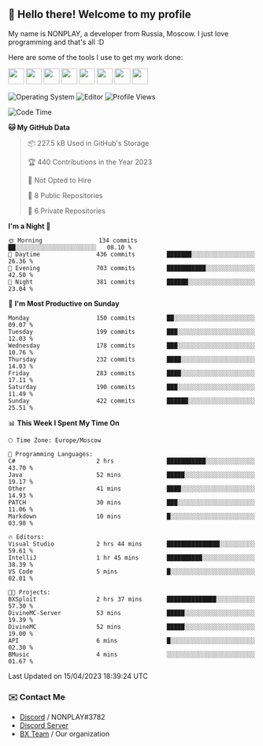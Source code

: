 ## :wave: Hello there! Welcome to my profile

My name is NONPLAY, a developer from Russia, Moscow. I just love programming and that's all :D

Here are some of the tools I use to get my work done:

<kbd><img height="32" src="https://img.icons8.com/color/2x/visual-studio-code-2019.png"></kbd>
<kbd><img height="32" src="https://img.icons8.com/color/2x/linux.png"></kbd>
<kbd><img height="32" src="https://img.icons8.com/fluent/2x/console.png"></kbd>
<kbd><img height="32" src="https://img.icons8.com/color/2x/open-source.png"></kbd>
<kbd><img height="32" src="https://img.icons8.com/color/2x/git.png"></kbd>
<kbd><img height="32" src="https://img.icons8.com/color/2x/nginx.png"></kbd>
<a href="?#gh-light-mode-only"><kbd><img height="32" src="https://img.icons8.com/metro/2x/mysql.png"></kbd></a>
<a href="?#gh-dark-mode-only"><kbd><img height="32" src="https://img.icons8.com/FFFFFF/metro/2x/mysql.png"></kbd></a>

![Operating System](https://img.shields.io/badge/OS-Windows%2010%20Pro-informational?style=for-the-badge&logo=Windows&logoColor=white&color=007ec6)
![Editor](https://img.shields.io/badge/Editor-VS%20Code-informational?style=for-the-badge&logo=Visual%20Studio%20Code&logoColor=white&color=007ec6)
![Profile Views](https://komarev.com/ghpvc/?username=NONPLAYT&color=blue&style=for-the-badge)

<!--START_SECTION:waka-->
![Code Time](http://img.shields.io/badge/Code%20Time-123%20hrs%2031%20mins-blue)

**🐱 My GitHub Data** 

> 📦 227.5 kB Used in GitHub's Storage 
 > 
> 🏆 440 Contributions in the Year 2023
 > 
> 🚫 Not Opted to Hire
 > 
> 📜 8 Public Repositories 
 > 
> 🔑 6 Private Repositories 
 > 
**I'm a Night 🦉** 

```text
🌞 Morning                134 commits         ██░░░░░░░░░░░░░░░░░░░░░░░   08.10 % 
🌆 Daytime                436 commits         ███████░░░░░░░░░░░░░░░░░░   26.36 % 
🌃 Evening                703 commits         ███████████░░░░░░░░░░░░░░   42.50 % 
🌙 Night                  381 commits         ██████░░░░░░░░░░░░░░░░░░░   23.04 % 
```
📅 **I'm Most Productive on Sunday** 

```text
Monday                   150 commits         ██░░░░░░░░░░░░░░░░░░░░░░░   09.07 % 
Tuesday                  199 commits         ███░░░░░░░░░░░░░░░░░░░░░░   12.03 % 
Wednesday                178 commits         ███░░░░░░░░░░░░░░░░░░░░░░   10.76 % 
Thursday                 232 commits         ████░░░░░░░░░░░░░░░░░░░░░   14.03 % 
Friday                   283 commits         ████░░░░░░░░░░░░░░░░░░░░░   17.11 % 
Saturday                 190 commits         ███░░░░░░░░░░░░░░░░░░░░░░   11.49 % 
Sunday                   422 commits         ██████░░░░░░░░░░░░░░░░░░░   25.51 % 
```


📊 **This Week I Spent My Time On** 

```text
🕑︎ Time Zone: Europe/Moscow

💬 Programming Languages: 
C#                       2 hrs               ███████████░░░░░░░░░░░░░░   43.70 % 
Java                     52 mins             █████░░░░░░░░░░░░░░░░░░░░   19.17 % 
Other                    41 mins             ████░░░░░░░░░░░░░░░░░░░░░   14.93 % 
PATCH                    30 mins             ███░░░░░░░░░░░░░░░░░░░░░░   11.06 % 
Markdown                 10 mins             █░░░░░░░░░░░░░░░░░░░░░░░░   03.98 % 

🔥 Editors: 
Visual Studio            2 hrs 44 mins       ███████████████░░░░░░░░░░   59.61 % 
IntelliJ                 1 hr 45 mins        ██████████░░░░░░░░░░░░░░░   38.39 % 
VS Code                  5 mins              █░░░░░░░░░░░░░░░░░░░░░░░░   02.01 % 

🐱‍💻 Projects: 
BXSploit                 2 hrs 37 mins       ██████████████░░░░░░░░░░░   57.30 % 
DivineMC-Server          53 mins             █████░░░░░░░░░░░░░░░░░░░░   19.39 % 
DivineMC                 52 mins             █████░░░░░░░░░░░░░░░░░░░░   19.00 % 
API                      6 mins              █░░░░░░░░░░░░░░░░░░░░░░░░   02.30 % 
BMusic                   4 mins              ░░░░░░░░░░░░░░░░░░░░░░░░░   01.67 % 
```


 Last Updated on 15/04/2023 18:39:24 UTC
<!--END_SECTION:waka-->

### ✉️ Contact Me

- [Discord](https://discord.com/users/597087584090587177) / NONPLAY#3782
- [Discord Server](https://discord.gg/p7cxhw7E2M)
- [BX Team](https://github.com/BX-Team) / Our organization
